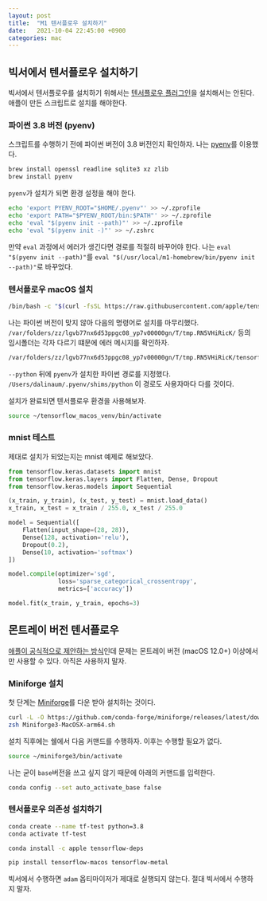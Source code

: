 ```yaml
---
layout: post
title:  "M1 텐서플로우 설치하기"
date:   2021-10-04 22:45:00 +0900
categories: mac
---
```


## 빅서에서 텐서플로우 설치하기

빅서에서 텐서플로우를 설치하기 위해서는 [텐서플로우 플러그인](https://developer.apple.com/metal/tensorflow-plugin/)을 설치해서는 안된다. 애플이 만든 스크립트로 설치를 해야한다.

### 파이썬 3.8 버전 (pyenv)

스크립트를 수행하기 전에 파이썬 버전이 3.8 버전인지 확인하자. 나는 [pyenv](https://github.com/pyenv/pyenv)를 이용했다.

```sh
brew install openssl readline sqlite3 xz zlib
brew install pyenv
```

`pyenv`가 설치가 되면 환경 설정을 해야 한다.

```sh
echo 'export PYENV_ROOT="$HOME/.pyenv"' >> ~/.zprofile
echo 'export PATH="$PYENV_ROOT/bin:$PATH"' >> ~/.zprofile
echo 'eval "$(pyenv init --path)"' >> ~/.zprofile
echo 'eval "$(pyenv init -)"' >> ~/.zshrc
```

만약 `eval` 과정에서 에러가 생긴다면 경로를 적절히 바꾸어야 한다. 나는 `eval "$(pyenv init --path)"`를 `eval "$(/usr/local/m1-homebrew/bin/pyenv init --path)"`로 바꾸었다.

### 텐서플로우 macOS 설치

```sh
/bin/bash -c "$(curl -fsSL https://raw.githubusercontent.com/apple/tensorflow_macos/master/scripts/download_and_install.sh)"
```

나는 파이썬 버전이 맞지 않아 다음의 명령어로 설치를 마무리했다. `/var/folders/zz/lgvb77nx6d53ppgc08_yp7v00000gn/T/tmp.RN5VHiRicK/` 등의 임시폴더는 각자 다르기 떄문에 에러 메시지를 확인하자.

```sh
/var/folders/zz/lgvb77nx6d53ppgc08_yp7v00000gn/T/tmp.RN5VHiRicK/tensorflow_macos/install_venv.sh --prompt --python /Users/dalinaum/.pyenv/shims/python
```

`--python` 뒤에 `pyenv`가 설치한 파이썬 경로를 지정했다. `/Users/dalinaum/.pyenv/shims/python` 이 경로도 사용자마다 다를 것이다.

설치가 완료되면 텐서플로우 환경을 사용해보자.

```sh
source ~/tensorflow_macos_venv/bin/activate
```

### mnist 테스트

제대로 설치가 되었는지는 mnist 예제로 해보았다.

```py
from tensorflow.keras.datasets import mnist
from tensorflow.keras.layers import Flatten, Dense, Dropout
from tensorflow.keras.models import Sequential

(x_train, y_train), (x_test, y_test) = mnist.load_data()
x_train, x_test = x_train / 255.0, x_test / 255.0

model = Sequential([
    Flatten(input_shape=(28, 28)),
    Dense(128, activation='relu'),
    Dropout(0.2),
    Dense(10, activation='softmax')
])

model.compile(optimizer='sgd',
              loss='sparse_categorical_crossentropy',
              metrics=['accuracy'])

model.fit(x_train, y_train, epochs=3)
```

## 몬트레이 버전 텐서플로우

[애플이 공식적으로 제안하는 방식](https://developer.apple.com/metal/tensorflow-plugin/)인데 문제는 몬트레이 버전 (macOS 12.0+) 이상에서만 사용할 수 있다. 아직은 사용하지 말자.

### Miniforge 설치

첫 단계는 [Miniforge](https://github.com/conda-forge/miniforge)를 다운 받아 설치하는 것이다.

```sh
curl -L -O https://github.com/conda-forge/miniforge/releases/latest/download/Miniforge3-MacOSX-arm64.sh
zsh Miniforge3-MacOSX-arm64.sh
```

설치 직후에는 쉘에서 다음 커맨드를 수행하자. 이후는 수행할 필요가 없다.

```sh
source ~/miniforge3/bin/activate
```

나는 굳이 `base`버전을 쓰고 싶지 않기 때문에 아래의 커맨드를 입력한다.

```sh
conda config --set auto_activate_base false
```

### 텐서플로우 의존성 설치하기

```sh
conda create --name tf-test python=3.8
conda activate tf-test
```

```sh
conda install -c apple tensorflow-deps
```

```sh
pip install tensorflow-macos tensorflow-metal
```

빅서에서 수행하면 `adam` 옵티마이저가 제대로 실행되지 않는다. 절대 빅서에서 수행하지 말자.